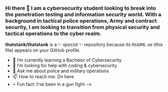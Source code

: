 ### Hi there 👋 I am a cybersecurity student looking to break into the penetration testing and information security world. With a background in tactical police operations, Army and contract security, I am looking to transition from physical security and tactical operations to the cyber realm. 

**thatstank/thatstank** is a ✨ _special_ ✨ repository because its `README.md` (this file) appears on your GitHub profile.

- 🌱 I’m currently learning a Bachelor of Cybersecurity
- 🤔 I’m looking for help with coding & cybersecurity
- 💬 Ask me about police and military operations
- 📫 How to reach me: On here
- ⚡ Fun fact: I've been in a gun fight
-->
